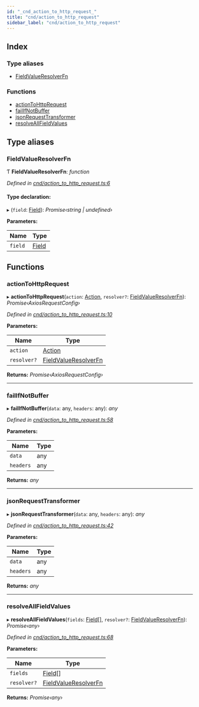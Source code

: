 ```yaml
---
id: "_cnd_action_to_http_request_"
title: "cnd/action_to_http_request"
sidebar_label: "cnd/action_to_http_request"
---
```


## Index

### Type aliases

* [FieldValueResolverFn](_cnd_action_to_http_request_.md#fieldvalueresolverfn)

### Functions

* [actionToHttpRequest](_cnd_action_to_http_request_.md#actiontohttprequest)
* [failIfNotBuffer](_cnd_action_to_http_request_.md#failifnotbuffer)
* [jsonRequestTransformer](_cnd_action_to_http_request_.md#jsonrequesttransformer)
* [resolveAllFieldValues](_cnd_action_to_http_request_.md#resolveallfieldvalues)

## Type aliases

###  FieldValueResolverFn

Ƭ **FieldValueResolverFn**: *function*

*Defined in [cnd/action_to_http_request.ts:6](https://github.com/comit-network/comit-js-sdk/blob/d75521e/src/cnd/action_to_http_request.ts#L6)*

#### Type declaration:

▸ (`field`: [Field](../interfaces/_cnd_siren_.field.md)): *Promise‹string | undefined›*

**Parameters:**

Name | Type |
------ | ------ |
`field` | [Field](../interfaces/_cnd_siren_.field.md) |

## Functions

###  actionToHttpRequest

▸ **actionToHttpRequest**(`action`: [Action](../interfaces/_cnd_siren_.action.md), `resolver?`: [FieldValueResolverFn](_cnd_action_to_http_request_.md#fieldvalueresolverfn)): *Promise‹AxiosRequestConfig›*

*Defined in [cnd/action_to_http_request.ts:10](https://github.com/comit-network/comit-js-sdk/blob/d75521e/src/cnd/action_to_http_request.ts#L10)*

**Parameters:**

Name | Type |
------ | ------ |
`action` | [Action](../interfaces/_cnd_siren_.action.md) |
`resolver?` | [FieldValueResolverFn](_cnd_action_to_http_request_.md#fieldvalueresolverfn) |

**Returns:** *Promise‹AxiosRequestConfig›*

___

###  failIfNotBuffer

▸ **failIfNotBuffer**(`data`: any, `headers`: any): *any*

*Defined in [cnd/action_to_http_request.ts:58](https://github.com/comit-network/comit-js-sdk/blob/d75521e/src/cnd/action_to_http_request.ts#L58)*

**Parameters:**

Name | Type |
------ | ------ |
`data` | any |
`headers` | any |

**Returns:** *any*

___

###  jsonRequestTransformer

▸ **jsonRequestTransformer**(`data`: any, `headers`: any): *any*

*Defined in [cnd/action_to_http_request.ts:42](https://github.com/comit-network/comit-js-sdk/blob/d75521e/src/cnd/action_to_http_request.ts#L42)*

**Parameters:**

Name | Type |
------ | ------ |
`data` | any |
`headers` | any |

**Returns:** *any*

___

###  resolveAllFieldValues

▸ **resolveAllFieldValues**(`fields`: [Field](../interfaces/_cnd_siren_.field.md)[], `resolver?`: [FieldValueResolverFn](_cnd_action_to_http_request_.md#fieldvalueresolverfn)): *Promise‹any›*

*Defined in [cnd/action_to_http_request.ts:68](https://github.com/comit-network/comit-js-sdk/blob/d75521e/src/cnd/action_to_http_request.ts#L68)*

**Parameters:**

Name | Type |
------ | ------ |
`fields` | [Field](../interfaces/_cnd_siren_.field.md)[] |
`resolver?` | [FieldValueResolverFn](_cnd_action_to_http_request_.md#fieldvalueresolverfn) |

**Returns:** *Promise‹any›*
